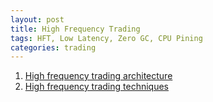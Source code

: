 ```yaml
---
layout: post
title: High Frequency Trading
tags: HFT, Low Latency, Zero GC, CPU Pining
categories: trading
---
```


1. [High frequency trading architecture](../high-frequency-trading-architecture)
2. [High frequency trading techniques](../high-frequency-trading-techniques)
